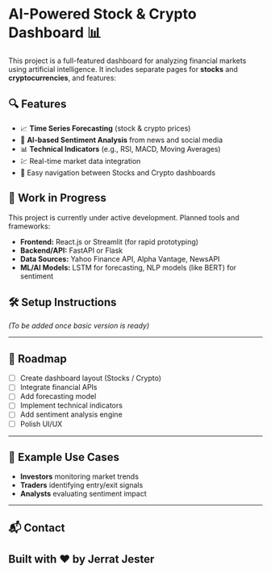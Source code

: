 # AI-Powered Stock & Crypto Dashboard 📊

This project is a full-featured dashboard for analyzing financial markets using artificial intelligence. It includes separate pages for **stocks** and **cryptocurrencies**, and features:

## 🔍 Features

- 📈 **Time Series Forecasting** (stock & crypto prices)
- 🧠 **AI-based Sentiment Analysis** from news and social media
- 📊 **Technical Indicators** (e.g., RSI, MACD, Moving Averages)
- 💹 Real-time market data integration
- 🧭 Easy navigation between Stocks and Crypto dashboards

## 🚧 Work in Progress

This project is currently under active development. Planned tools and frameworks:
- **Frontend:** React.js or Streamlit (for rapid prototyping)
- **Backend/API:** FastAPI or Flask
- **Data Sources:** Yahoo Finance API, Alpha Vantage, NewsAPI
- **ML/AI Models:** LSTM for forecasting, NLP models (like BERT) for sentiment

## 🛠️ Setup Instructions

_(To be added once basic version is ready)_

---

## 📌 Roadmap

- [ ] Create dashboard layout (Stocks / Crypto)
- [ ] Integrate financial APIs
- [ ] Add forecasting model
- [ ] Implement technical indicators
- [ ] Add sentiment analysis engine
- [ ] Polish UI/UX

---

## 🤖 Example Use Cases

- **Investors** monitoring market trends
- **Traders** identifying entry/exit signals
- **Analysts** evaluating sentiment impact

---

## 📬 Contact

Built with ❤️ by Jerrat Jester
---

